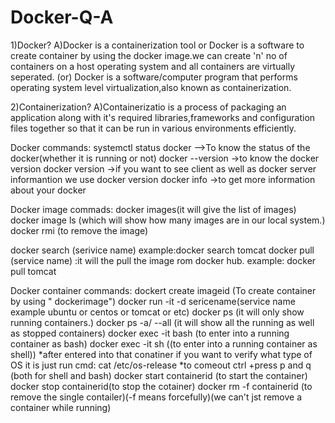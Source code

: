 # Docker-Q-A

1)Docker?
A)Docker is a containerization tool or Docker is a software to create  container by using the docker image.we can create 'n' no of containers on a host operating system and all containers are virtually seperated. (or)
Docker is a software/computer program that performs operating system level virtualization,also known as containerization.

2)Containerization?
A)Containerizatio is a process of packaging an application along with it's required libraries,frameworks and configuration files together so that it can be run in various environments efficiently.


Docker commands:
systemctl status docker -->To know the status of the docker(whether it is running or not)
docker --version ->to know the docker version
docker version  ->if you want to see client as well as docker server informantion we use docker version
docker info ->to get more information about your docker

Docker image commads:
docker images(it will give the list of images)
docker image ls  (which will show how many images are in our local system.)
docker rmi <imageid> (to remove the image)

docker search (serivice name) 
example:docker search tomcat
docker pull (service name) :it will the pull the image rom docker hub. 
example: docker pull tomcat

Docker container commands:
dockert create imageid   (To create container by using " dockerimage")
docker run -it -d sericename(service name example ubuntu or centos or tomcat or etc)
docker ps (it will only show running containers.)
docker ps -a/ --all (it will show all the running as well as stopped containers)
docker exec -it <container id> bash (to enter into a  running container as bash)
docker exec -it <container id> sh   ((to enter into a  running container as shell))
 *after entered into that conatiner if you want to verify what type of OS it is just run cmd: cat /etc/os-release
 *to comeout ctrl +press p and q (both for shell and bash)
docker start containerid (to start the container)
docker stop containerid(to stop the cotainer)
docker rm -f containerid (to remove the single contailer)(-f means forcefully)(we can't jst remove a container while running)
